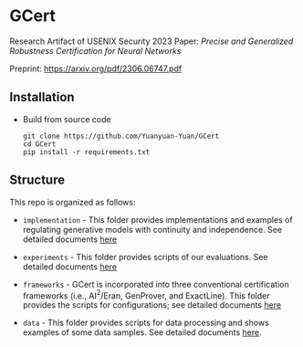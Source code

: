 # GCert
Research Artifact of USENIX Security 2023 Paper: *Precise and Generalized Robustness Certification for Neural Networks*

Preprint: https://arxiv.org/pdf/2306.06747.pdf


## Installation

- Build from source code

    ```setup
    git clone https://github.com/Yuanyuan-Yuan/GCert
    cd GCert
    pip install -r requirements.txt
    ```

## Structure

This repo is organized as follows:

- `implementation` - This folder provides implementations and examples of regulating
generative models with continuity and independence. See detailed documents [here](https://github.com/Yuanyuan-Yuan/GCert/tree/main/implementation)

- `experiments` - This folder provides scripts of our evaluations. See detailed documents [here](https://github.com/Yuanyuan-Yuan/GCert/tree/main/experiments)

- `frameworks` - GCert is incorporated into three conventional certification frameworks (i.e.,
AI$^2$/Eran, GenProver, and ExactLine). This folder provides the scripts for configurations; see
detailed documents [here](https://github.com/Yuanyuan-Yuan/GCert/tree/main/frameworks)

- `data` - This folder provides scripts for data processing and shows examples of some data samples. See detailed documents [here](https://github.com/Yuanyuan-Yuan/GCert/tree/main/data).
